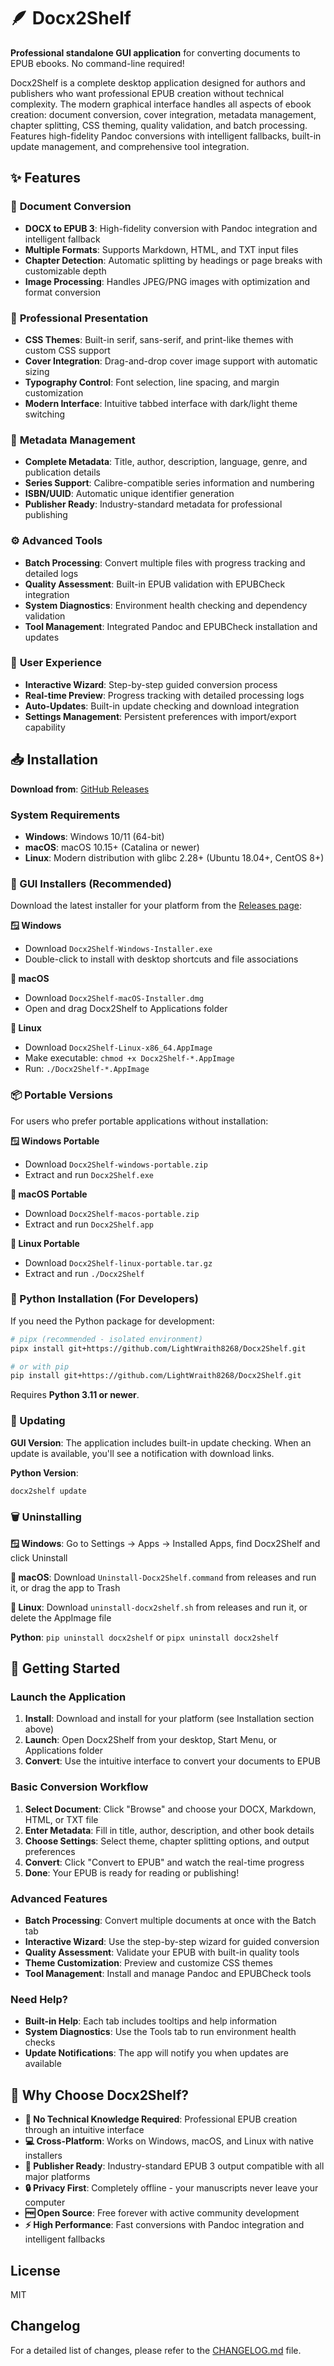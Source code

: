 # 🪶 Docx2Shelf

**Professional standalone GUI application** for converting documents to EPUB ebooks. No command-line required!

Docx2Shelf is a complete desktop application designed for authors and publishers who want professional EPUB creation without technical complexity. The modern graphical interface handles all aspects of ebook creation: document conversion, cover integration, metadata management, chapter splitting, CSS theming, quality validation, and batch processing. Features high-fidelity Pandoc conversions with intelligent fallbacks, built-in update management, and comprehensive tool integration.

## ✨ Features

### 📖 **Document Conversion**
- **DOCX to EPUB 3**: High-fidelity conversion with Pandoc integration and intelligent fallback
- **Multiple Formats**: Supports Markdown, HTML, and TXT input files
- **Chapter Detection**: Automatic splitting by headings or page breaks with customizable depth
- **Image Processing**: Handles JPEG/PNG images with optimization and format conversion

### 🎨 **Professional Presentation**
- **CSS Themes**: Built-in serif, sans-serif, and print-like themes with custom CSS support
- **Cover Integration**: Drag-and-drop cover image support with automatic sizing
- **Typography Control**: Font selection, line spacing, and margin customization
- **Modern Interface**: Intuitive tabbed interface with dark/light theme switching

### 📝 **Metadata Management**
- **Complete Metadata**: Title, author, description, language, genre, and publication details
- **Series Support**: Calibre-compatible series information and numbering
- **ISBN/UUID**: Automatic unique identifier generation
- **Publisher Ready**: Industry-standard metadata for professional publishing

### ⚙️ **Advanced Tools**
- **Batch Processing**: Convert multiple files with progress tracking and detailed logs
- **Quality Assessment**: Built-in EPUB validation with EPUBCheck integration
- **System Diagnostics**: Environment health checking and dependency validation
- **Tool Management**: Integrated Pandoc and EPUBCheck installation and updates

### 🔄 **User Experience**
- **Interactive Wizard**: Step-by-step guided conversion process
- **Real-time Preview**: Progress tracking with detailed processing logs
- **Auto-Updates**: Built-in update checking and download integration
- **Settings Management**: Persistent preferences with import/export capability

## 📥 Installation

**Download from**: [GitHub Releases](https://github.com/LightWraith8268/Docx2Shelf/releases/latest)

### System Requirements
- **Windows**: Windows 10/11 (64-bit)
- **macOS**: macOS 10.15+ (Catalina or newer)
- **Linux**: Modern distribution with glibc 2.28+ (Ubuntu 18.04+, CentOS 8+)

### 💾 GUI Installers (Recommended)

Download the latest installer for your platform from the [Releases page](https://github.com/LightWraith8268/Docx2Shelf/releases/latest):

**🪟 Windows**
- Download `Docx2Shelf-Windows-Installer.exe`
- Double-click to install with desktop shortcuts and file associations

**🍎 macOS**
- Download `Docx2Shelf-macOS-Installer.dmg`
- Open and drag Docx2Shelf to Applications folder

**🐧 Linux**
- Download `Docx2Shelf-Linux-x86_64.AppImage`
- Make executable: `chmod +x Docx2Shelf-*.AppImage`
- Run: `./Docx2Shelf-*.AppImage`

### 📦 Portable Versions

For users who prefer portable applications without installation:

**🪟 Windows Portable**
- Download `Docx2Shelf-windows-portable.zip`
- Extract and run `Docx2Shelf.exe`

**🍎 macOS Portable**
- Download `Docx2Shelf-macos-portable.zip`
- Extract and run `Docx2Shelf.app`

**🐧 Linux Portable**
- Download `Docx2Shelf-linux-portable.tar.gz`
- Extract and run `./Docx2Shelf`

### 🐍 Python Installation (For Developers)

If you need the Python package for development:

```bash
# pipx (recommended - isolated environment)
pipx install git+https://github.com/LightWraith8268/Docx2Shelf.git

# or with pip
pip install git+https://github.com/LightWraith8268/Docx2Shelf.git
```

Requires **Python 3.11 or newer**.

### 🔄 Updating

**GUI Version**: The application includes built-in update checking. When an update is available, you'll see a notification with download links.

**Python Version**:
```bash
docx2shelf update
```

### 🗑️ Uninstalling

**🪟 Windows**: Go to Settings → Apps → Installed Apps, find Docx2Shelf and click Uninstall

**🍎 macOS**: Download `Uninstall-Docx2Shelf.command` from releases and run it, or drag the app to Trash

**🐧 Linux**: Download `uninstall-docx2shelf.sh` from releases and run it, or delete the AppImage file

**Python**: `pip uninstall docx2shelf` or `pipx uninstall docx2shelf`

## 🚀 Getting Started

### Launch the Application
1. **Install**: Download and install for your platform (see Installation section above)
2. **Launch**: Open Docx2Shelf from your desktop, Start Menu, or Applications folder
3. **Convert**: Use the intuitive interface to convert your documents to EPUB

### Basic Conversion Workflow
1. **Select Document**: Click "Browse" and choose your DOCX, Markdown, HTML, or TXT file
2. **Enter Metadata**: Fill in title, author, description, and other book details
3. **Choose Settings**: Select theme, chapter splitting options, and output preferences
4. **Convert**: Click "Convert to EPUB" and watch the real-time progress
5. **Done**: Your EPUB is ready for reading or publishing!

### Advanced Features
- **Batch Processing**: Convert multiple documents at once with the Batch tab
- **Interactive Wizard**: Use the step-by-step wizard for guided conversion
- **Quality Assessment**: Validate your EPUB with built-in quality tools
- **Theme Customization**: Preview and customize CSS themes
- **Tool Management**: Install and manage Pandoc and EPUBCheck tools

### Need Help?
- **Built-in Help**: Each tab includes tooltips and help information
- **System Diagnostics**: Use the Tools tab to run environment health checks
- **Update Notifications**: The app will notify you when updates are available

## 🎯 Why Choose Docx2Shelf?

- **🚀 No Technical Knowledge Required**: Professional EPUB creation through an intuitive interface
- **💻 Cross-Platform**: Works on Windows, macOS, and Linux with native installers
- **📖 Publisher Ready**: Industry-standard EPUB 3 output compatible with all major platforms
- **🔒 Privacy First**: Completely offline - your manuscripts never leave your computer
- **🆓 Open Source**: Free forever with active community development
- **⚡ High Performance**: Fast conversions with Pandoc integration and intelligent fallbacks

## License

MIT

## Changelog

For a detailed list of changes, please refer to the [CHANGELOG.md](CHANGELOG.md) file.
